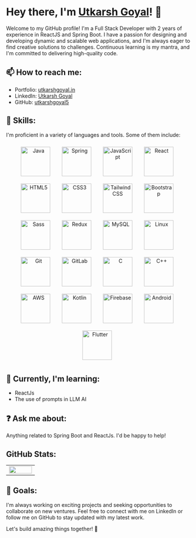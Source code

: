 # Hey there, I'm <a href="https://utkarshgoyal.in" target="_blank">Utkarsh Goyal</a>! 👋

Welcome to my GitHub profile! I'm a Full Stack Developer with 2 years of experience in ReactJS and Spring Boot. I have a passion for designing and developing dynamic and scalable web applications, and I'm always eager to find creative solutions to challenges. Continuous learning is my mantra, and I'm committed to delivering high-quality code.

## 📫 How to reach me:

- Portfolio: <a href="https://utkarshgoyal.in" target="_blank">utkarshgoyal.in</a>
- LinkedIn: <a href="https://linkedin.com/in/utkarsh-goyal-2b3613168/" target="_blank">Utkarsh Goyal</a>
- GitHub: <a href="https://github.com/utkarshgoyal5" target="_blank">utkarshgoyal5</a>


## 💼 Skills:

I'm proficient in a variety of languages and tools. Some of them include:

<div align="center"> 
  <img style="margin: 10px" src="https://profilinator.rishav.dev/skills-assets/java-original-wordmark.svg" alt="Java" height="80" />&nbsp;&nbsp;
  <img style="margin: 10px" src="https://profilinator.rishav.dev/skills-assets/springio-icon.svg" alt="Spring" height="80" />&nbsp;&nbsp;
  <img style="margin: 10px" src="https://profilinator.rishav.dev/skills-assets/javascript-original.svg" alt="JavaScript" height="80" />&nbsp;&nbsp;
  <img style="margin: 10px" src="https://profilinator.rishav.dev/skills-assets/react-original-wordmark.svg" alt="React" height="80" />&nbsp;&nbsp;
  <img style="margin: 10px" src="https://profilinator.rishav.dev/skills-assets/html5-original-wordmark.svg" alt="HTML5" height="80" />&nbsp;&nbsp;
  <img style="margin: 10px" src="https://profilinator.rishav.dev/skills-assets/css3-original-wordmark.svg" alt="CSS3" height="80" />&nbsp;&nbsp;
  <img style="margin: 10px" src="https://profilinator.rishav.dev/skills-assets/tailwindcss.svg" alt="Tailwind CSS" height="80" />&nbsp;&nbsp;
  <img style="margin: 10px" src="https://profilinator.rishav.dev/skills-assets/bootstrap-plain.svg" alt="Bootstrap" height="80" />&nbsp;&nbsp;
  <img style="margin: 10px" src="https://profilinator.rishav.dev/skills-assets/sass-original.svg" alt="Sass" height="80" />&nbsp;&nbsp;
  <img style="margin: 10px" src="https://profilinator.rishav.dev/skills-assets/redux-original.svg" alt="Redux" height="80" />&nbsp;&nbsp;
  <img style="margin: 10px" src="https://profilinator.rishav.dev/skills-assets/mysql-original-wordmark.svg" alt="MySQL" height="80" />&nbsp;&nbsp;
  <img style="margin: 10px" src="https://profilinator.rishav.dev/skills-assets/linux-original.svg" alt="Linux" height="80" />&nbsp;&nbsp;
  <img style="margin: 10px" src="https://profilinator.rishav.dev/skills-assets/git-scm-icon.svg" alt="Git" height="80" />&nbsp;&nbsp;
  <img style="margin: 10px" src="https://profilinator.rishav.dev/skills-assets/gitlab.svg" alt="GitLab" height="80" />&nbsp;&nbsp;
  <img style="margin: 10px" src="https://profilinator.rishav.dev/skills-assets/c-original.svg" alt="C" height="80" />&nbsp;&nbsp;
  <img style="margin: 10px" src="https://profilinator.rishav.dev/skills-assets/cplusplus-original.svg" alt="C++" height="80" />&nbsp;&nbsp;
  <img style="margin: 10px" src="https://profilinator.rishav.dev/skills-assets/amazonwebservices-original-wordmark.svg" alt="AWS" height="80" />&nbsp;&nbsp;
  <img style="margin: 10px" src="https://profilinator.rishav.dev/skills-assets/kotlinlang-icon.svg" alt="Kotlin" height="80" />&nbsp;&nbsp;
  <img style="margin: 10px" src="https://profilinator.rishav.dev/skills-assets/firebase.png" alt="Firebase" height="80" />&nbsp;&nbsp;
  <img style="margin: 10px" src="https://profilinator.rishav.dev/skills-assets/android-original-wordmark.svg" alt="Android" height="80" />&nbsp;&nbsp;
  <img style="margin: 10px" src="https://profilinator.rishav.dev/skills-assets/flutterio-icon.svg" alt="Flutter" height="80" />&nbsp;&nbsp;
</div>

## 🌱 Currently, I'm learning:

- ReactJs
- The use of prompts in LLM AI

## ❓ Ask me about:

Anything related to Spring Boot and ReactJs. I'd be happy to help!

## GitHub Stats:

<table>
  <tr>
<!--     <td valign="top" width="50%">
      <img src="https://github-readme-stats.vercel.app/api?username=utkarshgoyal5&show_icons=true&count_private=true&hide_border=true" align="left" style="width: 100%" />
    </td> -->
    <td valign="top" width="50%">
      <img src="https://github-readme-stats.vercel.app/api/top-langs/?username=utkarshgoyal5&hide_border=true&layout=compact" align="left" style="width: 100%" />
    </td>
  </tr>
</table>

## 🎯 Goals:

I'm always working on exciting projects and seeking opportunities to collaborate on new ventures. Feel free to connect with me on LinkedIn or follow me on GitHub to stay updated with my latest work.

Let's build amazing things together! 🚀

